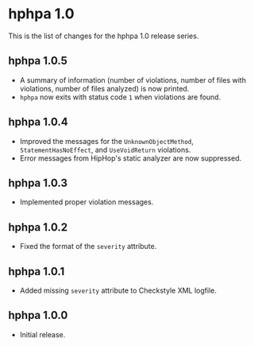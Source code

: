 hphpa 1.0
=========

This is the list of changes for the hphpa 1.0 release series.

hphpa 1.0.5
-----------

* A summary of information (number of violations, number of files with violations, number of files analyzed) is now printed.
* `hphpa` now exits with status code `1` when violations are found.

hphpa 1.0.4
-----------

* Improved the messages for the `UnknownObjectMethod`, `StatementHasNoEffect`, and `UseVoidReturn` violations.
* Error messages from HipHop's static analyzer are now suppressed.

hphpa 1.0.3
-----------

* Implemented proper violation messages.

hphpa 1.0.2
-----------

* Fixed the format of the `severity` attribute.

hphpa 1.0.1
-----------

* Added missing `severity` attribute to Checkstyle XML logfile.

hphpa 1.0.0
-----------

* Initial release.
